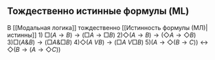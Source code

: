 ## Тождественно истинные формулы (ML)
В [[Модальная логика]] тождественно [[Истинность формулы (МЛ)|истинны]]
	1) $\Box(A \rightarrow B) \rightarrow (\Box A \rightarrow \Box B)$
	2)$\Diamond(A \rightarrow B) \rightarrow (\Diamond A \rightarrow \Diamond B)$
	3)$\Box(A \& B) \rightarrow (\Box A \& \Box B)$
	4)$\Diamond(A\ V B) \rightarrow (\Box A\ V \Box B)$
	5)$(A \rightarrow \Diamond(B\rightarrow C)) \leftrightarrow \Diamond(B \rightarrow(A \rightarrow \Diamond C))$

